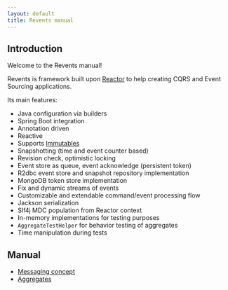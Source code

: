 ```yaml
---
layout: default
title: Revents manual
---
```


## Introduction

Welcome to the Revents manual!

Revents is framework built upon [Reactor](https://projectreactor.io/) to help creating CQRS and Event Sourcing applications.

Its main features:

- Java configuration via builders
- Spring Boot integration
- Annotation driven
- Reactive
- Supports [Immutables](https://immutables.github.io/)
- Snapshotting (time and event counter based)
- Revision check, optimistic locking
- Event store as queue, event acknowledge (persistent token)  
- R2dbc event store and snapshot repository implementation
- MongoDB token store implementation
- Fix and dynamic streams of events
- Customizable and extendable command/event processing flow
- Jackson serialization
- Slf4j MDC population from Reactor context
- In-memory implementations for testing purposes
- `AggregateTestHelper` for behavior testing of aggregates
- Time manipulation during tests

## Manual

 - [Messaging concept](messaging-concept)
 - [Aggregates](aggregates)
 
